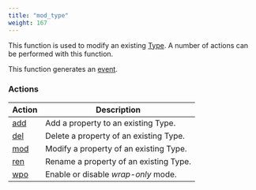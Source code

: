 ```yaml
---
title: "mod_type"
weight: 167
---
```


This function is used to modify an existing [Type](../../data-types/type). A number of actions can be performed with this function.

This function generates an [event](../../overview/events).

### Actions

Action | Description
------ | -----------
[add](./add) | Add a property to an existing Type.
[del](./del) | Delete a property of an existing Type.
[mod](./mod) | Modify a property of an existing Type.
[ren](./ren) | Rename a property of an existing Type.
[wpo](./wpo) | Enable or disable *wrap-only* mode.
